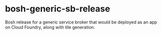 # bosh-generic-sb-release
Bosh release for a generic service broker that would be deployed as an app on Cloud Foundry, along with tile generation.
